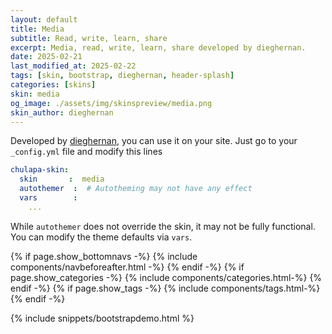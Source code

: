 ```yaml
---
layout: default
title: Media
subtitle: Read, write, learn, share
excerpt: Media, read, write, learn, share developed by dieghernan.
date: 2025-02-21
last_modified_at: 2025-02-22
tags: [skin, bootstrap, dieghernan, header-splash]
categories: [skins]
skin: media
og_image: ./assets/img/skinspreview/media.png
skin_author: dieghernan
---
```



Developed by [dieghernan](https://github.com/dieghernan/), you can use it on your site. Just go to your `_config.yml` file and modify this lines

```yaml
chulapa-skin: 
  skin       :  media 
  autothemer  :  # Autotheming may not have any effect
  vars        :    
    ...
```


While `autothemer` does not override the skin, it may not be fully functional. You can modify the theme defaults via `vars`.




{% if page.show_bottomnavs -%}
{% include components/navbeforeafter.html -%}
{% endif -%}
{% if page.show_categories -%}
{% include components/categories.html-%}
{% endif -%}
{% if page.show_tags -%}
{% include components/tags.html-%}
{% endif -%}


{% include snippets/bootstrapdemo.html  %}
